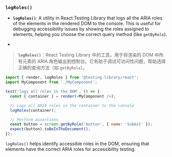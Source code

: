 ### `logRoles()`

- **`logRoles()`**: A utility in React Testing Library that logs all the ARIA roles of the elements in the rendered DOM to the console. This is useful for debugging accessibility issues by showing the roles assigned to elements, helping you choose the correct query method (like `getByRole`).

- <audio src="C:\Users\10691\Downloads\__`logRoles`___.mp3"></audio>

> **`logRoles()`**：React Testing Library 中的工具，用于将渲染的 DOM 中所有元素的 ARIA 角色输出到控制台。它有助于调试可访问性问题，帮助选择正确的查询方法（如 `getByRole`）。
>
> <audio src="C:\Users\10691\Downloads\`logRoles()`：Re (1).mp3"></audio>

```js
import { render, logRoles } from '@testing-library/react';
import MyComponent from './MyComponent';

test('logs all roles in the DOM', () => {
  const { container } = render(<MyComponent />);

  // Logs all ARIA roles in the container to the console
  logRoles(container);

  // Perform assertions
  const button = screen.getByRole('button', { name: 'Submit' });
  expect(button).toBeInTheDocument();
});
```

<audio src="C:\Users\10691\Downloads\这段代码展示了如何使用 Rea (25).mp3"></audio>

`logRoles()` helps identify accessible roles in the DOM, ensuring that elements have the correct ARIA roles for accessibility testing.